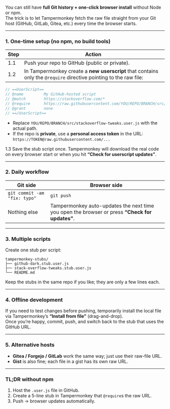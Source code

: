 You can still have **full Git history + one-click browser install** without Node or npm.  
The trick is to let Tampermonkey fetch the raw file straight from your Git host (GitHub, GitLab, Gitea, etc.) every time the browser starts.

---

### 1. One-time setup (no npm, no build tools)

| Step | Action |
|------|--------|
| 1.1 | Push your repo to GitHub (public or private). |
| 1.2 | In Tampermonkey create a **new userscript** that contains only the `@require` directive pointing to the raw file: |

```javascript
// ==UserScript==
// @name         My GitHub-hosted script
// @match        https://stackoverflow.com/*
// @require      https://raw.githubusercontent.com/YOU/REPO/BRANCH/src/stackoverflow-tweaks.user.js
// @grant        none
// ==/UserScript==
```

- Replace `YOU/REPO/BRANCH/src/stackoverflow-tweaks.user.js` with the actual path.  
- If the repo is **private**, use a **personal access token** in the URL:  
  `https://TOKEN@raw.githubusercontent.com/...`

1.3 Save the stub script once. Tampermonkey will download the real code on every browser start or when you hit **“Check for userscript updates”**.

---

### 2. Daily workflow

| Git side | Browser side |
|----------|--------------|
| `git commit -am "fix: typo"` | `git push` |
| Nothing else | Tampermonkey auto-updates the next time you open the browser or press **“Check for updates”**. |

---

### 3. Multiple scripts

Create one stub per script:

```
tampermonkey-stubs/
├── github-dark.stub.user.js
├── stack-overflow-tweaks.stub.user.js
└── README.md
```

Keep the stubs in the same repo if you like; they are only a few lines each.

---

### 4. Offline development

If you need to test changes before pushing, temporarily install the local file via Tampermonkey’s **“Install from file”** (drag-and-drop).  
Once you’re happy, commit, push, and switch back to the stub that uses the GitHub URL.

---

### 5. Alternative hosts

- **Gitea / Forgejo / GitLab** work the same way; just use their raw-file URL.  
- **Gist** is also fine; each file in a gist has its own raw URL.

---

### TL;DR without npm

1. Host the `.user.js` file in GitHub.  
2. Create a 5-line stub in Tampermonkey that `@require`s the raw URL.  
3. Push → browser updates automatically.